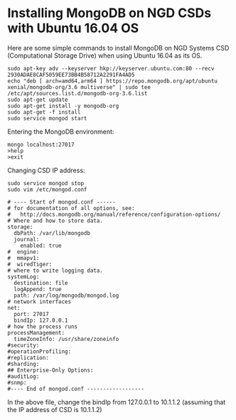 # Installing MongoDB on NGD CSDs with Ubuntu 16.04 OS
Here are some simple commands to install MongoDB on NGD Systems CSD (Computational Storage Drive) when using Ubuntu 16.04 as its OS.

```
sudo apt-key adv --keyserver hkp://keyserver.ubuntu.com:80 --recv 2930ADAE8CAF5059EE73BB4B58712A2291FA4AD5
echo "deb [ arch=amd64,arm64 ] https://repo.mongodb.org/apt/ubuntu xenial/mongodb-org/3.6 multiverse" | sudo tee /etc/apt/sources.list.d/mongodb-org-3.6.list
sudo apt-get update
sudo apt-get install -y mongodb-org
sudo apt-get -f install
sudo service mongod start
```

Entering the MongoDB environment:
```
mongo localhost:27017
>help
>exit
```

Changing CSD IP address:

```
sudo service mongod stop
sudo vim /etc/mongod.conf
```

```
# ---- Start of mongod.conf ------
# for documentation of all options, see:
#   http://docs.mongodb.org/manual/reference/configuration-options/
# Where and how to store data.
storage:
  dbPath: /var/lib/mongodb
  journal:
    enabled: true
#  engine:
#  mmapv1:
#  wiredTiger:
# where to write logging data.
systemLog:
  destination: file
  logAppend: true
  path: /var/log/mongodb/mongod.log
# network interfaces
net:
  port: 27017
  bindIp: 127.0.0.1
# how the process runs
processManagement:
  timeZoneInfo: /usr/share/zoneinfo
#security:
#operationProfiling:
#replication:
#sharding:
## Enterprise-Only Options:
#auditLog:
#snmp:
#---- End of mongod.conf ------------------
```
In the above file, change the bindIp from 127.0.0.1 to 10.1.1.2 (assuming that the IP address of CSD is 10.1.1.2)

